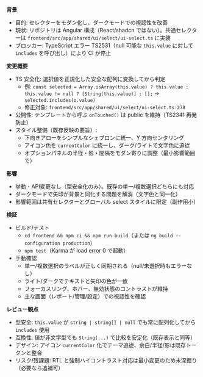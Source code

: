 **背景**
- 目的: セレクターをモダン化し、ダークモードでの視認性を改善
- 現状: リポジトリは Angular 構成（React/shadcn ではない）。共通セレクターは `frontend/src/app/shared/ui/select/ui-select.ts` に実装
- ブロッカー: TypeScript エラー TS2531（null 可能な `this.value` に対して `includes` を呼び出し）により CI が停止

**変更概要**
- TS 安全化: 選択値を正規化した安全な配列に変換してから判定
  - 例: `const selected = Array.isArray(this.value) ? this.value : this.value != null ? [String(this.value)] : [];` → `selected.includes(o.value)`
  - 修正対象: `frontend/src/app/shared/ui/select/ui-select.ts:278`
- 公開性: テンプレートから呼ぶ `onTouched()` は public を維持（TS2341 再発防止）
- スタイル整備（既存反映の要旨）:
  - 下向きアローをシンプルなシェブロンに統一、Y 方向センタリング
  - アイコン色を `currentColor` に統一し、ダーク/ライトで文字色に追従
  - オプションパネルの半径・影・間隔をモダン寄りに調整（最小影響範囲で）

**影響**
- 挙動・API変更なし（型安全化のみ）。既存の単一/複数選択どちらにも対応
- ダークモードで矢印が背景と同化する問題を解消（文字色と同一化）
- 影響範囲は共有セレクターとグローバル select スタイルに限定（副作用小）

**検証**
- ビルド/テスト
  - `cd frontend && npm ci && npm run build`（または `ng build --configuration production`）
  - `npm test`（Karma が load error 0 で起動）
- 手動確認
  - 単一/複数選択のラベルが正しく同期される（null/未選択時もエラーなし）
  - ライト/ダークでテキストと矢印の色が一致
  - フォーカスリング、ホバー、無効状態のコントラストが維持
  - 主な画面（レポート/管理/設定）での視認性を確認

**レビュー観点**
- 型安全: `this.value` が `string | string[] | null` でも常に配列化してから `includes` 使用
- 互換性: 値が非文字型でも `String(...)` で比較を安定化（既存表示と同等）
- デザイン: アイコン `currentColor` 化でテーマ追従、余白/半径/影は既存トークンと整合
- リスク/残課題: RTL と強制ハイコントラスト対応は最小変更のため未深掘り（必要なら追補可）